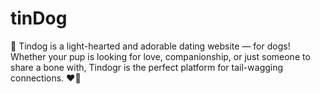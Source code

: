 # tinDog
 🐶 Tindog is a light-hearted and adorable dating website — for dogs! Whether your pup is looking for love, companionship, or just someone to share a bone with, Tindogr is the perfect platform for tail-wagging connections. ❤️🐾
